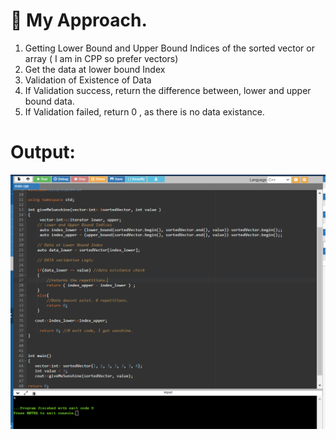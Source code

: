 # 📒 My Approach.
1. Getting Lower Bound and Upper Bound Indices of the sorted vector or array ( I am in CPP so prefer vectors) 
2. Get the data at lower bound Index
3. Validation of Existence of Data
4. If Validation success, return the difference between, lower and upper bound data.
5. If Validation failed, return 0 , as there is no data existance.


# Output: 
<img src="Capture.PNG">
